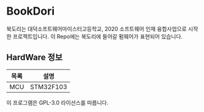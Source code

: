 # BookDori
북도리는 대덕소프트웨어마이스터고등학교, 2020 소프트웨어 인재 융합사업으로 시작한 프로젝트입니다. 
이 Repo에는 북도리에 들어갈 펌웨어가 표현되어 있습니다.

## HardWare 정보
|목록|설명|
|:-----:|:---:|
|MCU|STM32F103|

이 프로그램은 GPL-3.0 라이선스를 따릅니다.


